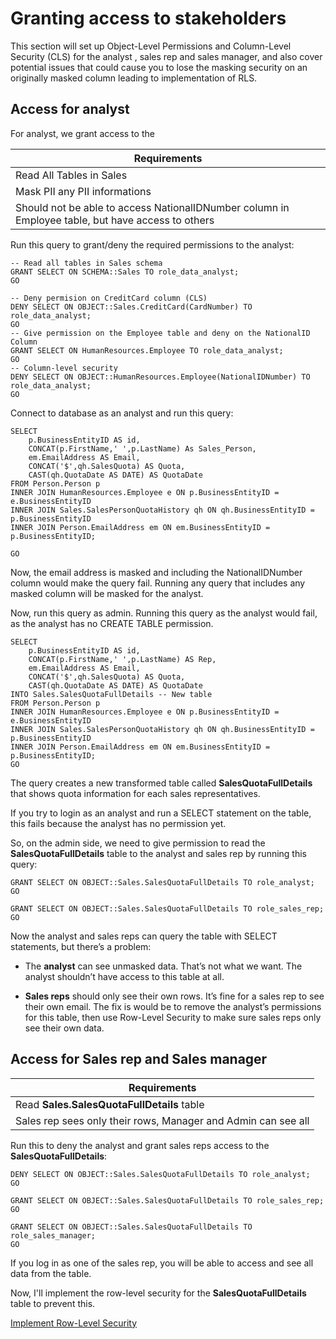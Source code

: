 # Granting access to stakeholders

This section will set up Object-Level Permissions and Column-Level Security (CLS) for the analyst , sales rep and sales manager, and also cover potential issues that could cause you to lose the masking security on an originally masked column leading to implementation of RLS.

## Access for analyst

For analyst, we grant access to the 

| Requirements |
| ------------- |
| Read All Tables in Sales|
| Mask PII any PII informations|
| Should not be able to access NationalIDNumber column in Employee table, but have access to others|


Run this query to grant/deny the required permissions to the analyst:
```
-- Read all tables in Sales schema
GRANT SELECT ON SCHEMA::Sales TO role_data_analyst;
GO

-- Deny permision on CreditCard column (CLS)
DENY SELECT ON OBJECT::Sales.CreditCard(CardNumber) TO role_data_analyst;
GO
-- Give permission on the Employee table and deny on the NationalID Column
GRANT SELECT ON HumanResources.Employee TO role_data_analyst;
GO
-- Column-level security
DENY SELECT ON OBJECT::HumanResources.Employee(NationalIDNumber) TO role_data_analyst;
GO

```

Connect to database as an analyst and run this query:

```
SELECT
    p.BusinessEntityID AS id,
    CONCAT(p.FirstName,' ',p.LastName) As Sales_Person,
    em.EmailAddress AS Email,
    CONCAT('$',qh.SalesQuota) AS Quota,
    CAST(qh.QuotaDate AS DATE) AS QuotaDate
FROM Person.Person p
INNER JOIN HumanResources.Employee e ON p.BusinessEntityID = e.BusinessEntityID
INNER JOIN Sales.SalesPersonQuotaHistory qh ON qh.BusinessEntityID = p.BusinessEntityID
INNER JOIN Person.EmailAddress em ON em.BusinessEntityID = p.BusinessEntityID;

GO
```
Now, the email address is masked and including the NationalIDNumber column would make the query fail. Running any query that includes any masked column will be masked for the analyst.

Now, run this query as admin. Running this query as the analyst would fail, as the analyst has no CREATE TABLE permission.

```
SELECT
    p.BusinessEntityID AS id,
    CONCAT(p.FirstName,' ',p.LastName) AS Rep,
    em.EmailAddress AS Email,
    CONCAT('$',qh.SalesQuota) AS Quota,
    CAST(qh.QuotaDate AS DATE) AS QuotaDate
INTO Sales.SalesQuotaFullDetails -- New table
FROM Person.Person p
INNER JOIN HumanResources.Employee e ON p.BusinessEntityID = e.BusinessEntityID
INNER JOIN Sales.SalesPersonQuotaHistory qh ON qh.BusinessEntityID = p.BusinessEntityID
INNER JOIN Person.EmailAddress em ON em.BusinessEntityID = p.BusinessEntityID;
GO
```

The query creates a new transformed table called **SalesQuotaFullDetails** that shows quota information for each sales representatives.

If you try to login as an analyst and run a SELECT statement on the table, this fails because the analyst has no permission yet.

So, on the admin side, we need to give permission to read the **SalesQuotaFullDetails** table to the analyst and sales rep by running this query:

```
GRANT SELECT ON OBJECT::Sales.SalesQuotaFullDetails TO role_analyst;
GO

GRANT SELECT ON OBJECT::Sales.SalesQuotaFullDetails TO role_sales_rep;
GO
```

Now the analyst and sales reps can query the table with SELECT statements, but there’s a problem:

- The **analyst** can see unmasked data. That’s not what we want. The analyst shouldn’t have access to this table at all.
  
- **Sales reps** should only see their own rows. It’s fine for a sales rep to see their own email. The fix is would be to remove the analyst’s permissions for this table, then use Row-Level Security  to make sure sales reps only see their own data.


## Access for Sales rep and Sales manager
| Requirements |
| ------------- |
| Read **Sales.SalesQuotaFullDetails** table||
| Sales rep sees only their rows, Manager and Admin can see all|


Run this to deny the analyst and grant sales reps access to the **SalesQuotaFullDetails**:
```
DENY SELECT ON OBJECT::Sales.SalesQuotaFullDetails TO role_analyst;
GO

GRANT SELECT ON OBJECT::Sales.SalesQuotaFullDetails TO role_sales_rep;
GO

GRANT SELECT ON OBJECT::Sales.SalesQuotaFullDetails TO role_sales_manager;
GO
```

If you log in as one of the sales rep, you will be able to access and see all data from the table.

Now, I'll implement the row-level security for the **SalesQuotaFullDetails** table to prevent this.

[Implement Row-Level Security](https://github.com/adekolaolat/granular-data-security-sql-server-fabric/blob/main/docs/implement-rls.md)


